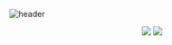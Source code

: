 ![header](https://capsule-render.vercel.app/api?type=waving&color=DCDCDC&height=180&section=header&text=Doyeop&fontAlign=83&fontAlignY=35&fontColor=#dd9933&fontSize=90) <br>
<div align="center">
<a href="https://doyeop.com/" target="_blank"><img src="https://img.shields.io/badge/Blog-lightgrey?style=flat-     square&logo=WordPress&logoColor=white"/></a>
<a href="https://www.instagram.com/ehduq/" target="_blank"><img src="https://img.shields.io/badge/Insta-lightgrey?style=flat-square&logo=Instagram&logoColor=white"/></a>
</div>
